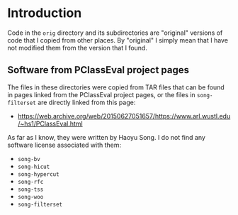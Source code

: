 # Introduction

Code in the `orig` directory and its subdirectories are "original"
versions of code that I copied from other places.  By "original" I
simply mean that I have not modified them from the version that I
found.


## Software from PClassEval project pages

The files in these directories were copied from TAR files that can be
found in pages linked from the PClassEval project pages, or the files
in `song-filterset` are directly linked from this page:

+ https://web.archive.org/web/20150627051657/https://www.arl.wustl.edu/~hs1/PClassEval.html

As far as I know, they were written by Haoyu Song.  I do not find any
software license associated with them:

+ `song-bv`
+ `song-hicut`
+ `song-hypercut`
+ `song-rfc`
+ `song-tss`
+ `song-woo`
+ `song-filterset`
